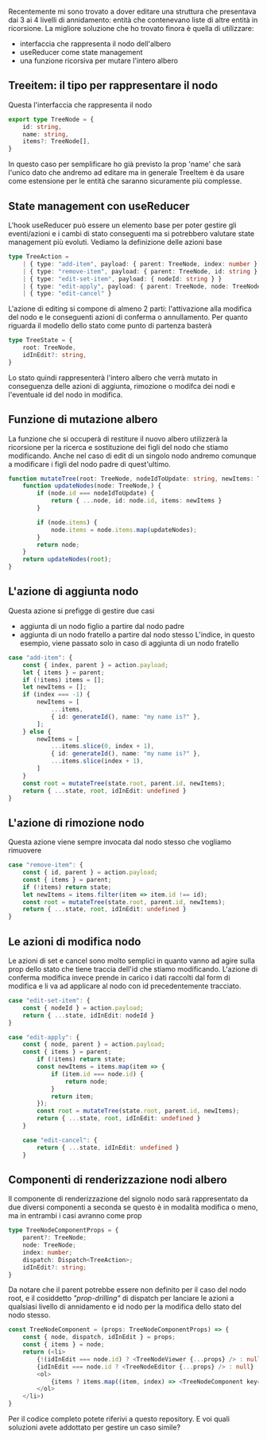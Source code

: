 Recentemente mi sono trovato a dover editare una struttura che presentava dai 3 ai 4 livelli di annidamento: entità che contenevano liste di altre entità in ricorsione. La migliore soluzione che ho trovato finora è quella di utilizzare:
- interfaccia che rappresenta il nodo dell'albero
- useReducer come state management
- una funzione ricorsiva per mutare l'intero albero

## Treeitem: il tipo per rappresentare il nodo
Questa l'interfaccia che rappresenta il nodo

```typescript
export type TreeNode = {
	id: string,
	name: string,
	items?: TreeNode[],
}

```

In questo caso per semplificare ho già previsto la prop 'name' che sarà l'unico dato che andremo ad editare ma in generale TreeItem è da usare come estensione per le entità che saranno sicuramente più complesse.


## State management con useReducer

L'hook useReducer può essere un elemento base per poter gestire gli eventi/azioni e i cambi di stato conseguenti ma si potrebbero valutare state management più evoluti.
Vediamo la definizione delle azioni base 

```typescript
type TreeAction =
	| { type: "add-item", payload: { parent: TreeNode, index: number } }
	| { type: "remove-item", payload: { parent: TreeNode, id: string } }
	| { type: "edit-set-item", payload: { nodeId: string } }
	| { type: "edit-apply", payload: { parent: TreeNode, node: TreeNode, } }
	| { type: "edit-cancel" }
```

L'azione di editing si compone di almeno 2 parti: l'attivazione alla modifica del nodo e le conseguenti azioni di conferma o annullamento.
Per quanto riguarda il modello dello stato come punto di partenza basterà 

```typescript
type TreeState = {
	root: TreeNode,
	idInEdit?: string,
}
```

Lo stato quindi rappresenterà l'intero albero che verrà mutato in conseguenza delle azioni di aggiunta, rimozione o modifca dei nodi e l'eventuale id del nodo in modifica.

## Funzione di mutazione albero
La funzione che si occuperà di restiture il nuovo albero utilizzerà la ricorsione per la ricerca e sostituzione dei figli del nodo che stiamo modificando. 
Anche nel caso di edit di un singolo nodo andremo comunque a modificare i figli del nodo padre di quest'ultimo.


```typescript
function mutateTree(root: TreeNode, nodeIdToUpdate: string, newItems: TreeNode[]): TreeNode {
	function updateNodes(node: TreeNode,) {
		if (node.id === nodeIdToUpdate) {
			return { ...node, id: node.id, items: newItems }
		}

		if (node.items) {
			node.items = node.items.map(updateNodes);
		}
		return node;
	}
	return updateNodes(root);
}
```


## L'azione di aggiunta nodo
Questa azione si prefigge di gestire due casi
- aggiunta di un nodo figlio a partire dal nodo padre
- aggiunta di un nodo fratello a partire dal nodo stesso
L'indice, in questo esempio, viene passato solo in caso di aggiunta di un nodo fratello

```typescript
case "add-item": {
	const { index, parent } = action.payload;
	let { items } = parent;
	if (!items) items = [];
	let newItems = [];
	if (index === -1) {
		newItems = [
			...items,
			{ id: generateId(), name: "my name is?" },
		];
	} else {
		newItems = [
			...items.slice(0, index + 1),
			{ id: generateId(), name: "my name is?" },
			...items.slice(index + 1),
		]
	}
	const root = mutateTree(state.root, parent.id, newItems);
	return { ...state, root, idInEdit: undefined }
}
```

## L'azione di rimozione nodo
Questa azione viene sempre invocata dal nodo stesso che vogliamo rimuovere

```typescript
case "remove-item": {
	const { id, parent } = action.payload;
	const { items } = parent;
	if (!items) return state;
	let newItems = items.filter(item => item.id !== id);
	const root = mutateTree(state.root, parent.id, newItems);
	return { ...state, root, idInEdit: undefined }
}
```

## Le azioni di modifica nodo
Le azioni di set e cancel sono molto semplici in quanto vanno ad agire sulla prop dello stato che tiene traccia dell'id che stiamo modificando.
L'azione di conferma modifica invece prende in carico i dati raccolti dal form di modifica e li va ad applicare al nodo con id precedentemente tracciato.

```typescript
case "edit-set-item": {
	const { nodeId } = action.payload;
	return { ...state, idInEdit: nodeId }
}

case "edit-apply": {
	const { node, parent } = action.payload;
	const { items } = parent;
		if (!items) return state;
		const newItems = items.map(item => {
			if (item.id === node.id) {
				return node;
			}
			return item;
		});
		const root = mutateTree(state.root, parent.id, newItems);
		return { ...state, root, idInEdit: undefined }
	}

	case "edit-cancel": {
		return { ...state, idInEdit: undefined }
	}
```

## Componenti di renderizzazione nodi albero
Il componente di renderizzazione del signolo nodo sarà rappresentato da due diversi componenti a seconda se questo è in modalità modifica o meno, ma in entrambi i casi avranno come prop

```typescript
type TreeNodeComponentProps = {
	parent?: TreeNode;
	node: TreeNode;
	index: number;
	dispatch: Dispatch<TreeAction>;
	idInEdit?: string;
}
```

Da notare che il parent potrebbe essere non definito per il caso del nodo root, e il cosiddetto _"prop-drilling"_ di dispatch per lanciare le azioni a qualsiasi livello di annidamento e id nodo per la modifica dello stato del nodo stesso.


```typescript
const TreeNodeComponent = (props: TreeNodeComponentProps) => {
	const { node, dispatch, idInEdit } = props;
	const { items } = node;
	return (<li>
		{!(idInEdit === node.id) ? <TreeNodeViewer {...props} /> : null}
		{idInEdit === node.id ? <TreeNodeEditor {...props} /> : null}
		<ol>
			{items ? items.map((item, index) => <TreeNodeComponent key={item.id} parent={node} node={item} index={index} idInEdit={idInEdit} dispatch={dispatch} />) : null}
		</ol>
	</li>)
}

```

Per il codice completo potete riferivi a questo repository. 
E voi quali soluzioni avete addottato per gestire un caso simile?

